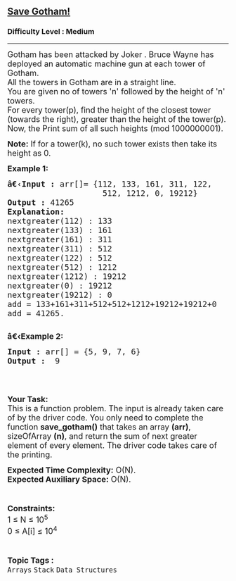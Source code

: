 <h2><a href="https://practice.geeksforgeeks.org/problems/save-gotham1222/1?page=2&category[]=Stack&sortBy=difficulty">Save Gotham!</a></h2><h3>Difficulty Level : Medium</h3><hr><div class="problems_problem_content__Xm_eO"><p><span style="font-size:18px">Gotham has been attacked by Joker . Bruce Wayne has deployed an automatic machine gun at each tower of Gotham.<br>
All the towers in Gotham are in a straight line.<br>
You are given no of towers 'n' followed by the height of 'n' towers.<br>
For every tower(p), find the height of the closest tower (towards the right), greater than the height of the tower(p).<br>
Now, the Print sum of all such heights (mod 1000000001).</span></p>

<p><span style="font-size:18px"><strong>Note:</strong> If for a tower(k), no such tower exists then take its height as 0.</span></p>

<p><span style="font-size:18px"><strong>Example 1:</strong></span></p>

<pre><span style="font-size:18px"><strong>â€‹Input :</strong> arr[]= {112, 133, 161, 311, 122, 
                    512, 1212, 0, 19212}
<strong>Output :</strong> 41265
<strong>Explanation:</strong>
nextgreater(112) : 133
nextgreater(133) : 161
nextgreater(161) : 311
nextgreater(311) : 512
nextgreater(122) : 512
nextgreater(512) : 1212
nextgreater(1212) : 19212
nextgreater(0) : 19212
nextgreater(19212) : 0
add = 133+161+311+512+512+1212+19212+19212+0 
add = 41265.</span></pre>

<p><br>
<span style="font-size:18px"><strong>â€‹Example 2:</strong></span></p>

<pre><span style="font-size:18px"><strong>Input :</strong> arr[] = {5, 9, 7, 6} <strong>
Output :</strong>  9

</span></pre>

<p>&nbsp;</p>

<p><span style="font-size:18px"><strong>Your Task:</strong><br>
This is a function problem. The input is already taken care of by the driver code. You only need to complete the function <strong>save_gotham()</strong> that takes an array <strong>(arr)</strong>, sizeOfArray <strong>(n)</strong>, and return the sum of next greater element of every element. The driver code takes care of the printing.</span></p>

<p><span style="font-size:18px"><strong>Expected Time Complexity:</strong>&nbsp;O(N).<br>
<strong>Expected Auxiliary Space:</strong>&nbsp;O(N).</span></p>

<p>&nbsp;</p>

<p><span style="font-size:18px"><strong>Constraints:</strong><br>
1 ≤ N ≤ 10<sup>5</sup><br>
0 ≤ A[i] ≤ 10<sup>4</sup></span></p>
</div><br><p><span style=font-size:18px><strong>Topic Tags : </strong><br><code>Arrays</code>&nbsp;<code>Stack</code>&nbsp;<code>Data Structures</code>&nbsp;